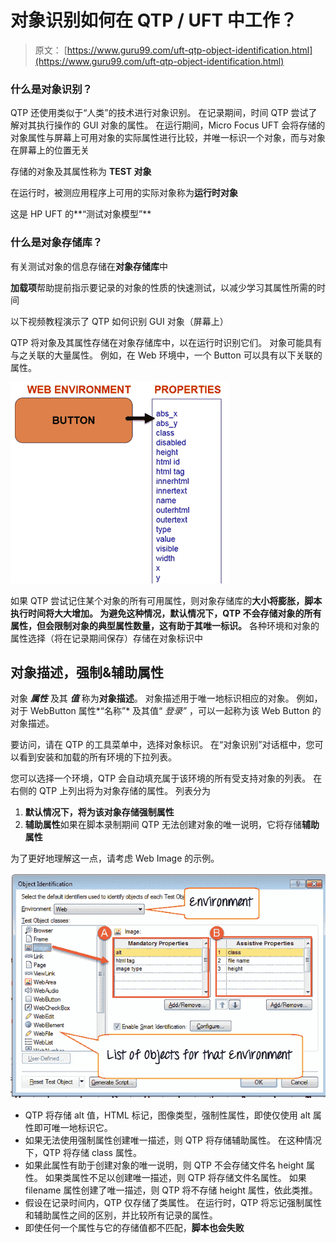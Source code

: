 # 对象识别如何在 QTP / UFT 中工作？

> 原文： [https://www.guru99.com/uft-qtp-object-identification.html](https://www.guru99.com/uft-qtp-object-identification.html)

### 什么是对象识别？

QTP 还使用类似于“人类”的技术进行对象识别。 在记录期间，时间 QTP 尝试了解对其执行操作的 GUI 对象的属性。 在运行期间，Micro Focus UFT 会将存储的对象属性与屏幕上可用对象的实际属性进行比较，并唯一标识一个对象，而与对象在屏幕上的位置无关

存储的对象及其属性称为 **TEST 对象**

在运行时，被测应用程序上可用的实际对象称为**运行时对象**

这是 HP UFT 的**“测试对象模型”**

### 什么是对象存储库？

有关测试对象的信息存储在**对象存储库**中

**加载项**帮助提前指示要记录的对象的性质的快速测试，以减少学习其属性所需的时间

以下视频教程演示了 QTP 如何识别 GUI 对象（屏幕上）

QTP 将对象及其属性存储在对象存储库中，以在运行时识别它们。 对象可能具有与之关联的大量属性。 例如，在 Web 环境中，一个 Button 可以具有以下关联的属性。

![How Object Identification works in QTP](img/33aaf657dce62a7ab049b7633a831eff.png "How Object Identification works in QTP")

如果 QTP 尝试记住某个对象的所有可用属性，则对象存储库的**大小将膨胀，脚本执行时间将大大增加。 为避免这种情况，默认情况下，QTP 不会存储对象的所有属性，但会限制对象的典型属性数量，这有助于其唯一标识。** 各种环境和对象的属性选择（将在记录期间保存）存储在对象标识中

## 对象描述，强制&辅助属性

对象 ***属性*** 及其 ***值*** 称为**对象描述**。 对象描述用于唯一地标识相应的对象。 例如，对于 WebButton 属性*“名称”* 及其值“ *登录”* ，可以一起称为该 Web Button 的对象描述。

要访问，请在 QTP 的工具菜单中，选择对象标识。 在“对象识别”对话框中，您可以看到安装和加载的所有环境的下拉列表。

您可以选择一个环境，QTP 会自动填充属于该环境的所有受支持对象的列表。 在右侧的 QTP 上列出将为对象存储的属性。 列表分为

1.  **默认情况下，将为该对象存储强制属性**
2.  **辅助属性**如果在脚本录制期间 QTP 无法创建对象的唯一说明，它将存储**辅助属性**

为了更好地理解这一点，请考虑 Web Image 的示例。

![How Object Identification works in QTP](img/9179e5ae1ebeb253b306fb4f6a9a0b2e.png "How Object Identification works in QTP")

*   QTP 将存储 alt 值，HTML 标记，图像类型，强制性属性，即使仅使用 alt 属性即可唯一地标识它。
*   如果无法使用强制属性创建唯一描述，则 QTP 将存储辅助属性。 在这种情况下，QTP 将存储 class 属性。
*   如果此属性有助于创建对象的唯一说明，则 QTP 不会存储文件名 height 属性。 如果类属性不足以创建唯一描述，则 QTP 将存储文件名属性。 如果 filename 属性创建了唯一描述，则 QTP 将不存储 height 属性，依此类推。
*   假设在记录时间内，QTP 仅存储了类属性。 在运行时，QTP 将忘记强制属性和辅助属性之间的区别，并比较所有记录的属性。
*   即使任何一个属性与它的存储值都不匹配，**脚本也会失败**